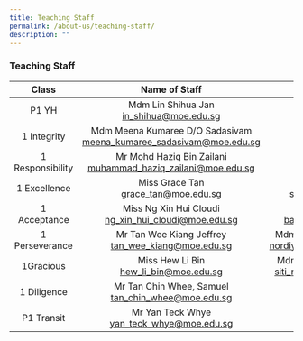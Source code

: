 ```yaml
---
title: Teaching Staff
permalink: /about-us/teaching-staff/
description: ""
---
```

### Teaching Staff

| Class 	| Name of Staff<br> 	| Name of Staff 	|
|:---:	|:---:	|:---:	|
|  P1 YH 	| Mdm Lin Shihua Jan<br>in_shihua@moe.edu.sg 	|  	|
|  1 Integrity 	| Mdm Meena Kumaree D/O Sadasivam<br><meena_kumaree_sadasivam@moe.edu.sg> 	|  Miss  Lin Meiling<br>lin_meiling@moe.edu.sg   	|
| 1 Responsibility 	| Mr Mohd Haziq Bin Zailani<br>muhammad_haziq_zailani@moe.edu.sg 	| Mdm He Jingwen<br>he_jingwen@moe.edu.sg 	|
|  1 Excellence 	|   Miss Grace Tan<br>grace_tan@moe.edu.sg  	| Mdm Suriatie Bte Abdul Samat <br>suriatie_abdul_samat@moe.edu.sg  	|
|  1 Acceptance 	| Miss Ng Xin Hui Cloudi<br>ng_xin_hui_cloudi@moe.edu.sg   	|  Mr Bambang Edy Sugianto B M B <br>bambang_edy_sugianto@moe.edu.sg 	|
|  1 Perseverance 	| Mr Tan Wee Kiang Jeffrey<br>tan_wee_kiang@moe.edu.sg 	| Mdm Nordiyanah Binte Mohamed Hassan<br>nordiyanah_mohamed_hassan@moe.edu.sg 	|
|  1Gracious 	| Miss Hew Li Bin<br>hew_li_bin@moe.edu.sg 	| Mdm Siti Noraidah Bte Mohd Salleh (LM)<br>siti_noraidah_mohamed_sall@moe.edu.sg 	|
|  1 Diligence 	| Mr Tan Chin Whee, Samuel<br>tan_chin_whee@moe.edu.sg   	| Mdm Mary Ang (FAJT)<br>ang_mary@moe.edu.sg 	|
|  P1 Transit 	|  Mr Yan Teck Whye<br>yan_teck_whye@moe.edu.sg 	|  	|